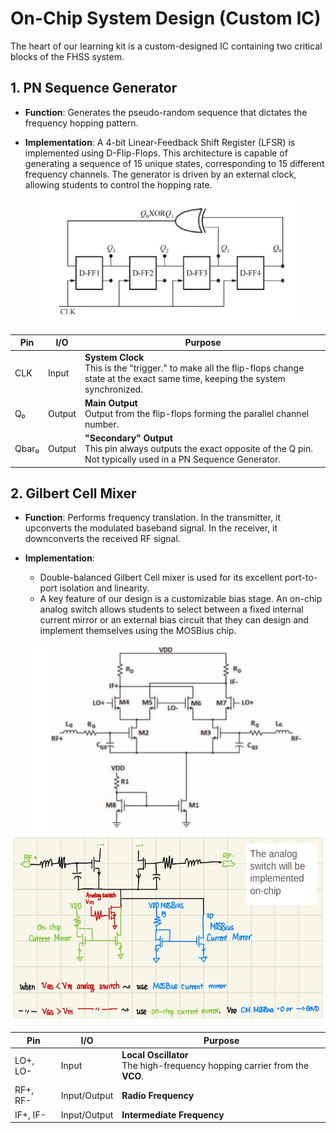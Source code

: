 # On-Chip System Design (Custom IC)

The heart of our learning kit is a custom-designed IC containing two critical blocks of the FHSS system.

## 1. PN Sequence Generator

- **Function**: Generates the pseudo-random sequence that dictates the frequency hopping pattern.

- **Implementation**: A 4-bit Linear-Feedback Shift Register (LFSR) is implemented using D-Flip-Flops. This architecture is capable of generating a sequence of 15 unique states, corresponding to 15 different frequency channels. The generator is driven by an external clock, allowing students to control the hopping rate.

<p align = "center">
    <img src="./assets/circuit_4ff_pn_seqgen.png" height=200>
</p>

| Pin   | I/O   | Purpose |
|-------|-------|---------|
| CLK   | Input | **System Clock**  <br> This is the "trigger." to make all the flip-flops change state at the exact same time, keeping the system synchronized. |
| Q₀    | Output| **Main Output**  <br> Output from the flip-flops forming the parallel channel number. |
| Qbar₀ | Output| **"Secondary" Output**  <br> This pin always outputs the exact opposite of the Q pin. Not typically used in a PN Sequence Generator. |

## 2. Gilbert Cell Mixer

- **Function**: Performs frequency translation.
In the transmitter, it upconverts the modulated baseband signal. 
In the receiver, it downconverts the received RF signal.

- **Implementation**:
    - Double-balanced Gilbert Cell mixer is used for its excellent port-to-port isolation and linearity.
    - A key feature of our design is a customizable bias stage.
    An on-chip analog switch allows students to select between a fixed internal current mirror or an external bias circuit that they can design and implement themselves using the MOSBius chip.

<p align = "center">
    <img src="./assets/circuit_mixer_down_conv.png" height=300>
    <img src="./assets/circuit_mixer_configurable.png" height=300>
</p>

| Pin      | I/O   | Purpose |
|----------|-------|---------|
| LO+, LO- | Input | **Local Oscillator**  <br> The high-frequency hopping carrier from the **VCO**. |
| RF+, RF- | Input/Output | **Radio Frequency**  <br> |
| IF+, IF- | Input/Output | **Intermediate Frequency**  <br> |